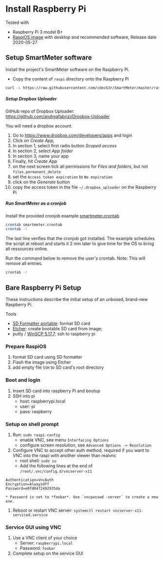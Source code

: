 # Install Raspberry Pi

Tested with

* Raspberry Pi 3 model B+
* [RaspiOS image](https://www.raspberrypi.org/downloads/raspberry-pi-os/) with desktop and recommended software, Release date 2020-05-27 

## Setup SmartMeter software

Install the project's SmartMeter software on the Raspberry Pi.

* Copy the content of `raspi` directory onto the Raspberry Pi

```bash
curl -L https://raw.githubusercontent.com/cdeck3r/SmartMeter/master/raspi/install.sh | bash 
```

##### **Setup Dropbox Uploader**

GitHub repo of Dropbox Uploader: https://github.com/andreafabrizi/Dropbox-Uploader

You will need a dropbox account.

1. Go to https://www.dropbox.com/developers/apps and login
1. Click on *Create App*, 
1. In section 1, select first radio button *Scoped access* 
1. In section 2, select *App folder* 
1. In section 3, name your app
1. Finally, hit *Create App*
1. on the next screen tick all permissions for *Files and folders*, but not `files.permanent_delete`
1. set the `Access token expiration` to `No expiration` 
1. click on the *Generate* button
1. copy the access token in the file `~/.dropbox_uploader` on the Raspberry Pi


##### **Run SmartMeter as a cronjob**

Install the provided cronjob example [smartmeter.crontab](https://github.com/cdeck3r/SmartMeter/blob/master/raspi/smartmeter.crontab)

```bash
crontab smartmeter.crontab
crontab -l
```

The last line verifies that the cronjob got installed. The example schedules the script at reboot and starts it 2 min later to give time for the OS to bring all ressources online.

Run the command below to remove the user's crontab. Note: This will remove all entries.

```bash
crontab -r
```

## Bare Raspberry Pi Setup 

These instructions describe the initial setup of an unboxed, brand-new Raspberry Pi. 

Tools

* [SD Formatter portable](https://sourceforge.net/projects/thumbapps/files/Utilities/SD%20Card%20Formatter/): format SD card
* [Etcher](https://github.com/balena-io/etcher/releases/download/v1.5.102/balenaEtcher-Portable-1.5.102.exe): create bootable SD card from image; 
* putty / [WinSCP 5.17.7](https://winscp.net/download/WinSCP-5.17.7-Portable.zip): ssh to raspberry pi


### Prepare RaspiOS

1. format SD card using SD formatter
1. Flash the image using Etcher
1. add empty file `SSH` to SD card's root directory

### Boot and login

1. Insert SD card into raspberry Pi and bootup
1. SSH into pi
    * host: raspberrypi.local
    * user: pi
    * pass: raspberry
    
### Setup on shell prompt 

1. Run: `sudo raspi-config`
    * enable VNC, see menu `Interfacing Options`
    * configure screen resolution, see `Advanced Options -> Resolution`
1. Configure VNC to accept other auth method, required if you want to VNC into the raspi with another viewer than realvnc 
    * root shell: `sudo su` 
    * Add the following lines at the end of `/root/.vnc/config.d/vncserver-x11`
```
Authentication=VncAuth
Encryption=AlwaysOff
Password=e0fd0472492935da
```
    * Password is set to *foobar*. Use `vncpasswd -server` to create a new one.
1. Reboot or restart VNC server: `systemctl restart vncserver-x11-serviced.service`     
    
### Service GUI using VNC

1. Use a VNC client of your choice
    * Server: `raspberrypi.local`
    * Password: `foobar`
1. Complete setup on the service GUI

